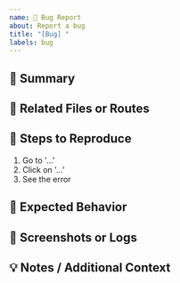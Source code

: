 ```yaml
---
name: 🐛 Bug Report
about: Report a bug
title: "[Bug] "
labels: bug
---
```


## 📝 Summary
<!-- Brief description of the bug. What isn’t working as expected? -->

## 📂 Related Files or Routes
<!-- List any relevant files, folders, routes, or modules affected -->

## 🐾 Steps to Reproduce
<!-- Provide a clear, step-by-step guide to replicate the issue -->
1. Go to '...'
2. Click on '...'
3. See the error

## 🎯 Expected Behavior
<!-- Describe what you expected to happen instead -->

## 🧾 Screenshots or Logs
<!-- Paste relevant logs or upload screenshots if applicable -->

## 💡 Notes / Additional Context
<!-- Any context, links, error messages, or implementation thoughts -->
